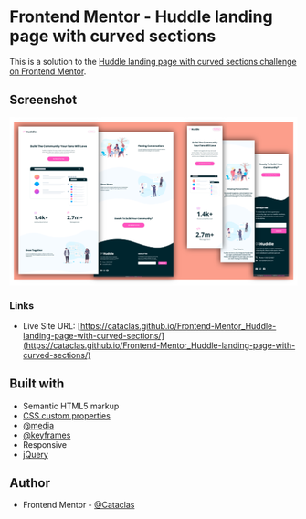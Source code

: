 # Frontend Mentor - Huddle landing page with curved sections

This is a solution to the [Huddle landing page with curved sections challenge on Frontend Mentor](https://www.frontendmentor.io/challenges/huddle-landing-page-with-curved-sections-5ca5ecd01e82137ec91a50f2). 


## Screenshot

<img src="screenshot/screen.png">


### Links

- Live Site URL: [https://cataclas.github.io/Frontend-Mentor_Huddle-landing-page-with-curved-sections/](https://cataclas.github.io/Frontend-Mentor_Huddle-landing-page-with-curved-sections/)


## Built with

- Semantic HTML5 markup
- [CSS custom properties](https://devdocs.io/css/)
- [@media](https://devdocs.io/css/@media)
- [@keyframes](https://devdocs.io/css/@keyframes)
- Responsive
- [jQuery](https://api.jquery.com/)
 

## Author

- Frontend Mentor - [@Cataclas](https://www.frontendmentor.io/profile/Cataclas)
